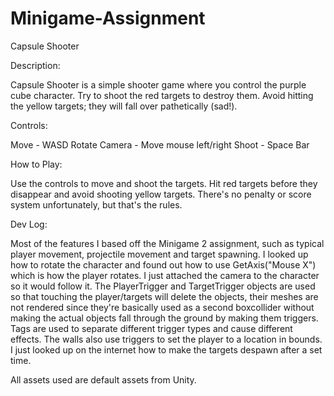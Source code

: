 # Minigame-Assignment
Capsule Shooter

Description:

Capsule Shooter is a simple shooter game where you control the purple cube character. Try to shoot the red targets to destroy them. Avoid hitting the yellow targets; they will fall over pathetically (sad!).

Controls:

Move - WASD
Rotate Camera - Move mouse left/right
Shoot - Space Bar

How to Play:

Use the controls to move and shoot the targets. Hit red targets before they disappear and avoid shooting yellow targets. There's no penalty or score system unfortunately, but that's the rules.

Dev Log:

Most of the features I based off the Minigame 2 assignment, such as typical player movement, projectile movement and target spawning. I looked up how to rotate the character and found out how to use GetAxis("Mouse X") which is how the player rotates. I just attached the camera to the character so it would follow it. The PlayerTrigger and TargetTrigger objects are used so that touching the player/targets will delete the objects, their meshes are not rendered since they're basically used as a second boxcollider without making the actual objects fall through the ground by making them triggers. Tags are used to separate different trigger types and cause different effects. The walls also use triggers to set the player to a location in bounds. I just looked up on the internet how to make the targets despawn after a set time.

All assets used are default assets from Unity.
